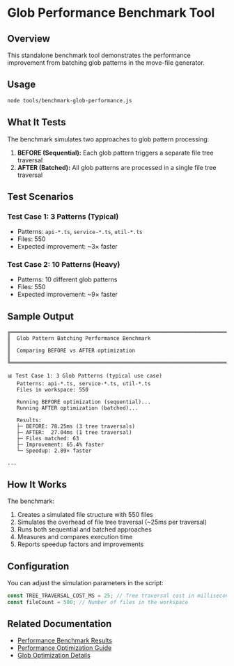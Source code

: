 # Glob Performance Benchmark Tool

## Overview

This standalone benchmark tool demonstrates the performance improvement from batching glob patterns in the move-file generator.

## Usage

```bash
node tools/benchmark-glob-performance.js
```

## What It Tests

The benchmark simulates two approaches to glob pattern processing:

1. **BEFORE (Sequential):** Each glob pattern triggers a separate file tree traversal
2. **AFTER (Batched):** All glob patterns are processed in a single file tree traversal

## Test Scenarios

### Test Case 1: 3 Patterns (Typical)

- Patterns: `api-*.ts`, `service-*.ts`, `util-*.ts`
- Files: 550
- Expected improvement: ~3× faster

### Test Case 2: 10 Patterns (Heavy)

- Patterns: 10 different glob patterns
- Files: 550
- Expected improvement: ~9× faster

## Sample Output

```
╔═══════════════════════════════════════════════════════════════════════╗
║  Glob Pattern Batching Performance Benchmark                         ║
║  Comparing BEFORE vs AFTER optimization                              ║
╚═══════════════════════════════════════════════════════════════════════╝

📊 Test Case 1: 3 Glob Patterns (typical use case)
   Patterns: api-*.ts, service-*.ts, util-*.ts
   Files in workspace: 550

   Running BEFORE optimization (sequential)...
   Running AFTER optimization (batched)...

   Results:
   ├─ BEFORE: 78.25ms (3 tree traversals)
   ├─ AFTER:  27.04ms (1 tree traversal)
   ├─ Files matched: 63
   ├─ Improvement: 65.4% faster
   └─ Speedup: 2.89× faster

...
```

## How It Works

The benchmark:

1. Creates a simulated file structure with 550 files
2. Simulates the overhead of file tree traversal (~25ms per traversal)
3. Runs both sequential and batched approaches
4. Measures and compares execution time
5. Reports speedup factors and improvements

## Configuration

You can adjust the simulation parameters in the script:

```javascript
const TREE_TRAVERSAL_COST_MS = 25; // Tree traversal cost in milliseconds
const fileCount = 500; // Number of files in the workspace
```

## Related Documentation

- [Performance Benchmark Results](../docs/glob-performance-benchmark-results.md)
- [Performance Optimization Guide](../docs/performance-optimization.md)
- [Glob Optimization Details](../GLOB_OPTIMIZATION.md)
